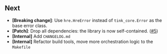 ## Next

- **[Breaking change]**: Use `hre.HreError` instead of `tink_core.Error` as the base error class.
- **[Patch]**: Drop all dependencies: the library is now self-contained. ([#5](https://gitlab.com/demurgos/hre/issues))
- **[Internal]** Add `CHANGELOG.md`
- **[Internal]** Refactor build tools, move more orchestration logic to the `Makefile`
